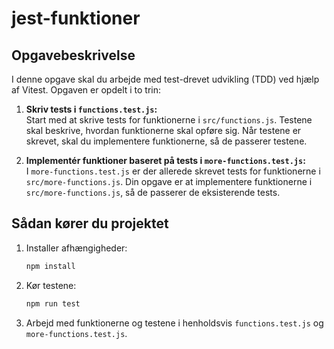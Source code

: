 # jest-funktioner

## Opgavebeskrivelse

I denne opgave skal du arbejde med test-drevet udvikling (TDD) ved hjælp af Vitest. Opgaven er opdelt i to trin:

1. **Skriv tests i `functions.test.js`:**  
   Start med at skrive tests for funktionerne i `src/functions.js`. Testene skal beskrive, hvordan funktionerne skal opføre sig. Når testene er skrevet, skal du implementere funktionerne, så de passerer testene.

2. **Implementér funktioner baseret på tests i `more-functions.test.js`:**  
   I `more-functions.test.js` er der allerede skrevet tests for funktionerne i `src/more-functions.js`. Din opgave er at implementere funktionerne i `src/more-functions.js`, så de passerer de eksisterende tests.

## Sådan kører du projektet

1. Installer afhængigheder:
   ```bash
   npm install
   ```

2. Kør testene:
   ```bash
   npm run test
   ```

3. Arbejd med funktionerne og testene i henholdsvis `functions.test.js` og `more-functions.test.js`.